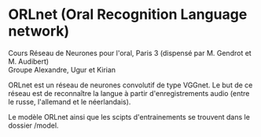# ORLnet (Oral Recognition Language network)
Cours Réseau de Neurones pour l'oral, Paris 3 (dispensé par M. Gendrot et M. Audibert)  
Groupe Alexandre, Ugur et Kirian

ORLnet est un réseau de neurones convolutif de type VGGnet.
Le but de ce réseau est de reconnaître la langue à partir d'enregistrements audio (entre le russe, l'allemand et le néerlandais).

Le modèle ORLnet ainsi que les scipts d'entrainements se trouvent dans le dossier /model. 
